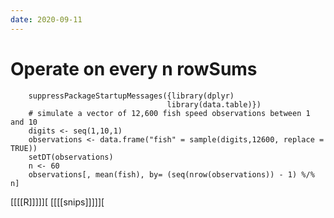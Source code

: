 ```yaml
---
date: 2020-09-11
---
```



# Operate on every n rowSums
		suppressPackageStartupMessages({library(dplyr)
		                               library(data.table)})
		# simulate a vector of 12,600 fish speed observations between 1 and 10
		digits <- seq(1,10,1)
		observations <- data.frame("fish" = sample(digits,12600, replace = TRUE))
		setDT(observations)
		n <- 60
		observations[, mean(fish), by= (seq(nrow(observations)) - 1) %/% n]

[[[[R]]]]][
[[[[snips]]]]][
